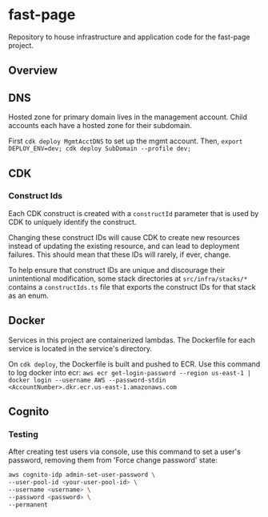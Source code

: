 # fast-page

Repository to house infrastructure and application code for the fast-page project.

## Overview

## DNS
Hosted zone for primary domain lives in the management account. 
Child accounts each have a hosted zone for their subdomain.

First `cdk deploy MgmtAcctDNS` to set up the mgmt account.
Then, `export DEPLOY_ENV=dev; cdk deploy SubDomain --profile dev;`

## CDK
### Construct Ids
Each CDK construct is created with a `constructId` parameter that is used by CDK to uniquely identify the construct.

Changing these construct IDs will cause CDK to create new resources instead of updating the existing resource, and can lead to deployment failures. This should mean that these IDs will rarely, if ever, change. 

To help ensure that construct IDs are unique and discourage their unintentional modification, some stack directories at `src/infra/stacks/*` contains a `constructIds.ts` file that exports the construct IDs for that stack as an enum. 

## Docker
Services in this project are containerized lambdas. The Dockerfile for each service is located in the service's directory. 

On `cdk deploy`, the Dockerfile is built and pushed to ECR. Use this command to log docker into ecr: `aws ecr get-login-password --region us-east-1 | docker login --username AWS --password-stdin <AccountNumber>.dkr.ecr.us-east-1.amazonaws.com`

## Cognito
### Testing

After creating test users via console, use this command to set a user's password, removing them from 'Force change password' state:

```bash
aws cognito-idp admin-set-user-password \
--user-pool-id <your-user-pool-id> \
--username <username> \
--password <password> \
--permanent
```
